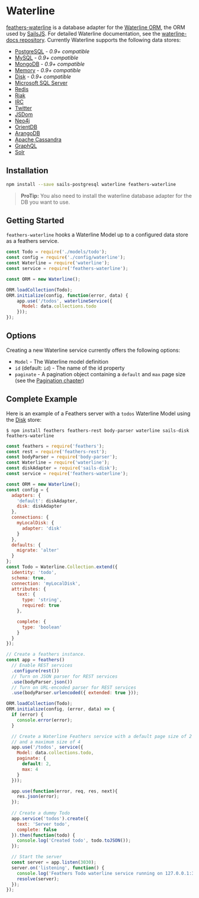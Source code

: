 # Waterline

[feathers-waterline](https://github.com/feathersjs/feathers-waterline) is a database adapter for the [Waterline ORM](https://github.com/balderdashy/waterline), the ORM used by [SailsJS](http://sailsjs.org/). For detailed Waterline documentation, see the [waterline-docs repository](https://github.com/balderdashy/waterline-docs). Currently Waterline supports the following data stores:

- [PostgreSQL](https://github.com/balderdashy/sails-postgresql) - *0.9+ compatible*
- [MySQL](https://github.com/balderdashy/sails-mysql) - *0.9+ compatible*
- [MongoDB](https://github.com/balderdashy/sails-mongo) - *0.9+ compatible*
- [Memory](https://github.com/balderdashy/sails-memory) - *0.9+ compatible*
- [Disk](https://github.com/balderdashy/sails-disk) - *0.9+ compatible*
- [Microsoft SQL Server](https://github.com/cnect/sails-sqlserver)
- [Redis](https://github.com/balderdashy/sails-redis)
- [Riak](https://github.com/balderdashy/sails-riak)
- [IRC](https://github.com/balderdashy/sails-irc)
- [Twitter](https://github.com/balderdashy/sails-twitter)
- [JSDom](https://github.com/mikermcneil/sails-jsdom)
- [Neo4j](https://github.com/natgeo/sails-neo4j)
- [OrientDB](https://github.com/appscot/sails-orientdb)
- [ArangoDB](https://github.com/rosmo/sails-arangodb)
- [Apache Cassandra](https://github.com/dtoubelis/sails-cassandra)
- [GraphQL](https://github.com/wistityhq/waterline-graphql)
- [Solr](https://github.com/sajov/sails-solr)

## Installation

```bash
npm install --save sails-postgresql waterline feathers-waterline
```

> **ProTip:** You also need to install the waterline database adapter for the DB you want to use.

## Getting Started

`feathers-waterline` hooks a Waterline Model up to a configured data store as a feathers service.

```js
const Todo = require('./models/todo');
const config = require('./config/waterline');
const Waterline = require('waterline');
const service = require('feathers-waterline');

const ORM = new Waterline();

ORM.loadCollection(Todo);
ORM.initialize(config, function(error, data) {
    app.use('/todos', waterlineService({
      Model: data.collections.todo
    }));
});
```

## Options

Creating a new Waterline service currently offers the following options:

- `Model` - The Waterline model definition
- `id` (default: `id`) - The name of the id property
- `paginate` - A pagination object containing a `default` and `max` page size (see the [Pagination chapter](databases/pagination.md))

## Complete Example

Here is an example of a Feathers server with a `todos` Waterline Model using the [Disk](https://github.com/balderdashy/sails-disk) store:

```
$ npm install feathers feathers-rest body-parser waterline sails-disk feathers-waterline
```

```js
const feathers = require('feathers');
const rest = require('feathers-rest');
const bodyParser = require('body-parser');
const Waterline = require('waterline');
const diskAdapter = require('sails-disk');
const service = require('feathers-waterline');

const ORM = new Waterline();
const config = {
  adapters: {
    'default': diskAdapter,
    disk: diskAdapter
  },
  connections: {
    myLocalDisk: {
      adapter: 'disk'
    }
  },
  defaults: {
    migrate: 'alter'
  }
};
const Todo = Waterline.Collection.extend({
  identity: 'todo',
  schema: true,
  connection: 'myLocalDisk',
  attributes: {
    text: {
      type: 'string',
      required: true
    },

    complete: {
      type: 'boolean'
    }
  }
});

// Create a feathers instance.
const app = feathers()
  // Enable REST services
  .configure(rest())
  // Turn on JSON parser for REST services
  .use(bodyParser.json())
  // Turn on URL-encoded parser for REST services
  .use(bodyParser.urlencoded({ extended: true }));

ORM.loadCollection(Todo);
ORM.initialize(config, (error, data) => {
  if (error) {
    console.error(error);
  }

  // Create a Waterline Feathers service with a default page size of 2 items
  // and a maximum size of 4
  app.use('/todos', service({
    Model: data.collections.todo,
    paginate: {
      default: 2,
      max: 4
    }
  }));

  app.use(function(error, req, res, next){
    res.json(error);
  });
  
  // Create a dummy Todo
  app.service('todos').create({
    text: 'Server todo',
    complete: false
  }).then(function(todo) {
    console.log('Created todo', todo.toJSON());
  });

  // Start the server
  const server = app.listen(3030);
  server.on('listening', function() {
    console.log('Feathers Todo waterline service running on 127.0.0.1:3030');
    resolve(server);
  });
});
```
